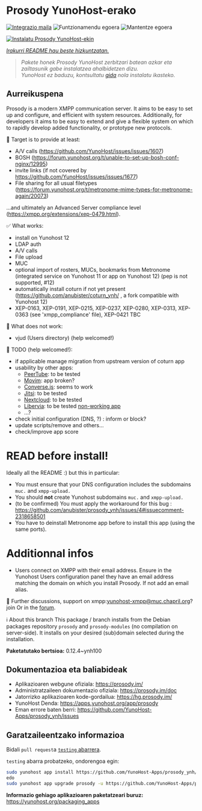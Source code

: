 <!--
Ohart ongi: README hau automatikoki sortu da <https://github.com/YunoHost/apps/tree/master/tools/readme_generator>ri esker
EZ editatu eskuz.
-->

# Prosody YunoHost-erako

[![Integrazio maila](https://apps.yunohost.org/badge/integration/prosody)](https://ci-apps.yunohost.org/ci/apps/prosody/)
![Funtzionamendu egoera](https://apps.yunohost.org/badge/state/prosody)
![Mantentze egoera](https://apps.yunohost.org/badge/maintained/prosody)

[![Instalatu Prosody YunoHost-ekin](https://install-app.yunohost.org/install-with-yunohost.svg)](https://install-app.yunohost.org/?app=prosody)

*[Irakurri README hau beste hizkuntzatan.](./ALL_README.md)*

> *Pakete honek Prosody YunoHost zerbitzari batean azkar eta zailtasunik gabe instalatzea ahalbidetzen dizu.*  
> *YunoHost ez baduzu, kontsultatu [gida](https://yunohost.org/install) nola instalatu ikasteko.*

## Aurreikuspena

Prosody is a modern XMPP communication server. It aims to be easy to set up and configure, and efficient with system resources. Additionally, for developers it aims to be easy to extend and give a flexible system on which to rapidly develop added functionality, or prototype new protocols.

🚀 Target is to provide at least:
  * A/V calls (https://github.com/YunoHost/issues/issues/1607) 
  * BOSH (https://forum.yunohost.org/t/unable-to-set-up-bosh-conf-nginx/12995)
  * invite links (if not covered by https://github.com/YunoHost/issues/issues/1677)
  * File sharing for all usual filetypes (https://forum.yunohost.org/t/metronome-mime-types-for-metronome-again/20073)

...and ultimately an Advanced Server compliance level (https://xmpp.org/extensions/xep-0479.html).

✅ What works:
  * install on Yunohost 12
  * LDAP auth
  * A/V calls
  * File upload
  * MUC
  * optional import of rosters, MUCs, bookmarks from Metronome (integrated service on Yunohost 11 or app on Yunohost 12) (pep is not supported, #12)
  * automatically install coturn if not yet present (https://github.com/anubister/coturn_ynh/ , a fork compatible with Yunohost 12)
  * XEP-0163, XEP-0191, XEP-0215, XEP-0237, XEP-0280, XEP-0313, XEP-0363 (see 'xmpp_compliance' file), XEP-0421 TBC

🐞 What does not work:
  * vjud (Users directory) (help welcomed!)

🙋 TODO (help welcomed!):
  * if applicable manage migration from upstream version of coturn app
  * usability by other apps:
    * [PeerTube](https://github.com/YunoHost-Apps/peertube_ynh): to be tested
    * [Movim](https://github.com/YunoHost-Apps/movim_ynh): app broken?
    * [Converse.js](https://github.com/YunoHost-Apps/converse_ynh): seems to work
    * [Jitsi](https://github.com/YunoHost-Apps/jitsi_ynh): to be tested
    * [Nextcloud](https://github.com/YunoHost-Apps/nextcloud_ynh): to be tested
    * [Libervia](https://salut-a-toi.org/): to be tested [non-working app](https://github.com/YunoHost-Apps/sat_ynh)
    * ...?
  * check initial configuration (DNS, ?) : inform or block?
  * update scripts/remove and others...
  * check/improve app score

# READ before install!
Ideally all the README :) but this in particular:
* You must ensure that your DNS configuration includes the subdomains `muc.` and `xmpp-upload.`
* You should **not** create Yunohost subdomains `muc.` and `xmpp-upload.`
* (to be confirmed) You must apply the workaround for this bug : https://github.com/anubister/prosody_ynh/issues/4#issuecomment-2318658501
* You have to deinstall Metronome app before to install this app (using the same ports).

# Additionnal infos
* Users connect on XMPP with their email address. Ensure in the Yunohost Users configuration panel they have an email address matching the domain on which you install Prosody. If not add an email alias.


💬 Further discussions, support on xmpp:yunohost-xmpp@muc.chapril.org?join
Or in the [forum](https://forum.yunohost.org/c/apps/11).

ℹ️  About this branch
This package / branch installs from the Debian packages repository `prosody` and `prosody-modules` (no compilation on server-side).
It installs on your desired (sub)domain selected during the installation.




**Paketatutako bertsioa:** 0.12.4~ynh100
## Dokumentazioa eta baliabideak

- Aplikazioaren webgune ofiziala: <https://prosody.im/>
- Administratzaileen dokumentazio ofiziala: <https://prosody.im/doc>
- Jatorrizko aplikazioaren kode-gordailua: <https://hg.prosody.im/>
- YunoHost Denda: <https://apps.yunohost.org/app/prosody>
- Eman errore baten berri: <https://github.com/YunoHost-Apps/prosody_ynh/issues>

## Garatzaileentzako informazioa

Bidali `pull request`a [`testing` abarrera](https://github.com/YunoHost-Apps/prosody_ynh/tree/testing).

`testing` abarra probatzeko, ondorengoa egin:

```bash
sudo yunohost app install https://github.com/YunoHost-Apps/prosody_ynh/tree/testing --debug
edo
sudo yunohost app upgrade prosody -u https://github.com/YunoHost-Apps/prosody_ynh/tree/testing --debug
```

**Informazio gehiago aplikazioaren paketatzeari buruz:** <https://yunohost.org/packaging_apps>
